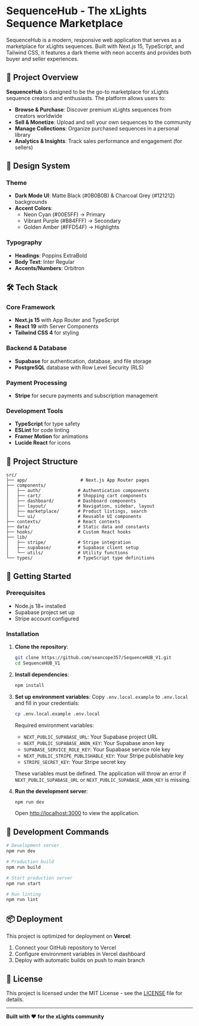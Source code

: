# SequenceHub - The xLights Sequence Marketplace

SequenceHub is a modern, responsive web application that serves as a marketplace for xLights sequences. Built with Next.js 15, TypeScript, and Tailwind CSS, it features a dark theme with neon accents and provides both buyer and seller experiences.

## 🎯 Project Overview

**SequenceHub** is designed to be the go-to marketplace for xLights sequence creators and enthusiasts. The platform allows users to:

- **Browse & Purchase**: Discover premium xLights sequences from creators worldwide
- **Sell & Monetize**: Upload and sell your own sequences to the community
- **Manage Collections**: Organize purchased sequences in a personal library
- **Analytics & Insights**: Track sales performance and engagement (for sellers)

## 🎨 Design System

### Theme
- **Dark Mode UI**: Matte Black (#0B0B0B) & Charcoal Grey (#121212) backgrounds
- **Accent Colors**:
  - Neon Cyan (#00E5FF) → Primary
  - Vibrant Purple (#B84FFF) → Secondary  
  - Golden Amber (#FFD54F) → Highlights

### Typography
- **Headings**: Poppins ExtraBold
- **Body Text**: Inter Regular
- **Accents/Numbers**: Orbitron

## 🛠 Tech Stack

### Core Framework
- **Next.js 15** with App Router and TypeScript
- **React 19** with Server Components
- **Tailwind CSS 4** for styling

### Backend & Database
- **Supabase** for authentication, database, and file storage
- **PostgreSQL** database with Row Level Security (RLS)

### Payment Processing
- **Stripe** for secure payments and subscription management

### Development Tools
- **TypeScript** for type safety
- **ESLint** for code linting
- **Framer Motion** for animations
- **Lucide React** for icons

## 📁 Project Structure

```
src/
├── app/                    # Next.js App Router pages
├── components/
│   ├── auth/              # Authentication components
│   ├── cart/              # Shopping cart components
│   ├── dashboard/         # Dashboard components
│   ├── layout/            # Navigation, sidebar, layout
│   ├── marketplace/       # Product listings, search
│   └── ui/                # Reusable UI components
├── contexts/              # React contexts
├── data/                  # Static data and constants
├── hooks/                 # Custom React hooks
├── lib/
│   ├── stripe/            # Stripe integration
│   ├── supabase/          # Supabase client setup
│   └── utils/             # Utility functions
└── types/                 # TypeScript type definitions
```

## 🚀 Getting Started

### Prerequisites
- Node.js 18+ installed
- Supabase project set up
- Stripe account configured

### Installation

1. **Clone the repository**:
   ```bash
   git clone https://github.com/seancope357/SequenceHUB_V1.git
   cd SequenceHUB_V1
   ```

2. **Install dependencies**:
   ```bash
   npm install
   ```

3. **Set up environment variables**:
   Copy `.env.local.example` to `.env.local` and fill in your credentials:
   ```bash
   cp .env.local.example .env.local
   ```

   Required environment variables:
   - `NEXT_PUBLIC_SUPABASE_URL`: Your Supabase project URL
   - `NEXT_PUBLIC_SUPABASE_ANON_KEY`: Your Supabase anon key
   - `SUPABASE_SERVICE_ROLE_KEY`: Your Supabase service role key
   - `NEXT_PUBLIC_STRIPE_PUBLISHABLE_KEY`: Your Stripe publishable key
   - `STRIPE_SECRET_KEY`: Your Stripe secret key

   These variables must be defined. The application will throw an error if
   `NEXT_PUBLIC_SUPABASE_URL` or `NEXT_PUBLIC_SUPABASE_ANON_KEY` is missing.

4. **Run the development server**:
   ```bash
   npm run dev
   ```

   Open [http://localhost:3000](http://localhost:3000) to view the application.

## 🚦 Development Commands

```bash
# Development server
npm run dev

# Production build
npm run build

# Start production server
npm run start

# Run linting
npm run lint
```

## 📦 Deployment

This project is optimized for deployment on **Vercel**:

1. Connect your GitHub repository to Vercel
2. Configure environment variables in Vercel dashboard
3. Deploy with automatic builds on push to main branch

## 📄 License

This project is licensed under the MIT License - see the [LICENSE](LICENSE) file for details.

---

**Built with ❤️ for the xLights community**
